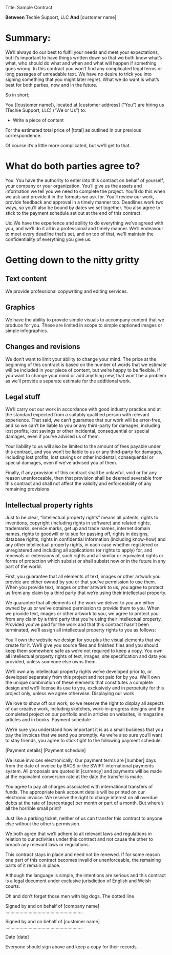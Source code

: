 Title:  Sample Contract

**Between** Techie Support, LLC
**And** [customer name]

# Summary:

We’ll always do our best to fulfil your needs and meet your expectations, but it’s important to have things written down so that we both know what’s what, who should do what and when and what will happen if something goes wrong.  In this contract you won’t find any complicated legal terms or long passages of unreadable text.  We have no desire to trick you into signing something that you might later regret.  What we do want is what’s best for both parties, now and in the future.

So in short;

You ([customer name]), located at [customer address] (“You”) are hiring us (Techie Support, LLC) (“We or Us”) to:

* Write a piece of content

For the estimated total price of [total] as outlined in our previous correspondence.

Of course it’s a little more complicated, but we’ll get to that.

# What do both parties agree to?

You:  You have the authority to enter into this contract on behalf of yourself, your company or your organization.  You’ll give us the assets and information we tell you we need to complete the project.  You’ll do this when we ask and provide it in the formats we ask for.  You’ll review our work, provide feedback and approval in a timely manner too.  Deadlines work two ways, so you’ll also be bound by dates we set together.  You also agree to stick to the payment schedule set out at the end of this contract.

Us:  We have the experience and ability to do everything we’ve agreed with you, and we’ll do it all in a professional and timely manner.  We’ll endeavour to meet every deadline that’s set, and on top of that, we'll maintain the confidentiality of everything you give us.

# Getting down to the nitty gritty

## Text content

We provide professional copywriting and editing services.

## Graphics

We have the ability to provide simple visuals to accompany content that we produce for you.  These are limited in scope to simple captioned images or simple infographics.

## Changes and revisions

We don’t want to limit your ability to change your mind.  The price at the beginning of this contract is based on the number of words that we estimate will be included in your piece of content, but we’re happy to be flexible.  If you want to change your mind or add anything new, that won’t be a problem as we’ll provide a separate estimate for the additional work.

## Legal stuff

We’ll carry out our work in accordance with good industry practice and at the standard expected from a suitably qualified person with relevant experience.  That said, we can’t guarantee that our work will be error-free, and so we can’t be liable to you or any third-party for damages, including lost profits, lost savings or other incidental, consequential or special damages, even if you’ve advised us of them.

Your liability to us will also be limited to the amount of fees payable under this contract, and you won’t be liable to us or any third-party for damages, including lost profits, lost savings or other incidental, consequential or special damages, even if we’ve advised you of them.

Finally, if any provision of this contract shall be unlawful, void or for any reason unenforceable, then that provision shall be deemed severable from this contract and shall not affect the validity and enforceability of any remaining provisions.

## Intellectual property rights

Just to be clear, “Intellectual property rights” means all patents, rights to inventions, copyright (including rights in software) and related rights, trademarks, service marks, get up and trade names, internet domain names, rights to goodwill or to sue for passing off, rights in designs, database rights, rights in confidential information (including know-how) and any other intellectual property rights, in each case whether registered or unregistered and including all applications (or rights to apply) for, and renewals or extensions of, such rights and all similar or equivalent rights or forms of protection which subsist or shall subsist now or in the future in any part of the world.

First, you guarantee that all elements of text, images or other artwork you provide are either owned by you or that you’ve permission to use them. When you provide text, images or other artwork to us, you agree to protect us from any claim by a third party that we’re using their intellectual property.

We guarantee that all elements of the work we deliver to you are either owned by us or we’ve obtained permission to provide them to you. When we provide text, images or other artwork to you, we agree to protect you from any claim by a third party that you’re using their intellectual property. Provided you’ve paid for the work and that this contract hasn’t been terminated, we’ll assign all intellectual property rights to you as follows:

You’ll own the website we design for you plus the visual elements that we create for it. We’ll give you source files and finished files and you should keep them somewhere safe as we’re not required to keep a copy. You own all intellectual property rights of text, images, site specification and data you provided, unless someone else owns them.

We’ll own any intellectual property rights we’ve developed prior to, or developed separately from this project and not paid for by you. We’ll own the unique combination of these elements that constitutes a complete design and we’ll license its use to you, exclusively and in perpetuity for this project only, unless we agree otherwise.
Displaying our work

We love to show off our work, so we reserve the right to display all aspects of our creative work, including sketches, work-in-progress designs and the completed project on our portfolio and in articles on websites, in magazine articles and in books.
Payment schedule

We’re sure you understand how important it is as a small business that you pay the invoices that we send you promptly. As we’re also sure you’ll want to stay friends, you agree to stick tight to the following payment schedule.

[Payment details]
[Payment schedule]

We issue invoices electronically. Our payment terms are [number] days from the date of invoice by BACS or the SWIFT international payments system. All proposals are quoted in [currency] and payments will be made at the equivalent conversion rate at the date the transfer is made.

You agree to pay all charges associated with international transfers of funds. The appropriate bank account details will be printed on our electronic invoice. We reserve the right to charge interest on all overdue debts at the rate of [percentage] per month or part of a month.
But where’s all the horrible small print?

Just like a parking ticket, neither of us can transfer this contract to anyone else without the other’s permission.

We both agree that we’ll adhere to all relevant laws and regulations in relation to our activities under this contract and not cause the other to breach any relevant laws or regulations.

This contract stays in place and need not be renewed. If for some reason one part of this contract becomes invalid or unenforceable, the remaining parts of it remain in place.

Although the language is simple, the intentions are serious and this contract is a legal document under exclusive jurisdiction of English and Welsh courts.

Oh and don’t forget those men with big dogs.
The dotted line

Signed by and on behalf of [company name]
……………………………………………………

Signed by and on behalf of [customer name]
……………………………………………………

Date [date]

Everyone should sign above and keep a copy for their records.